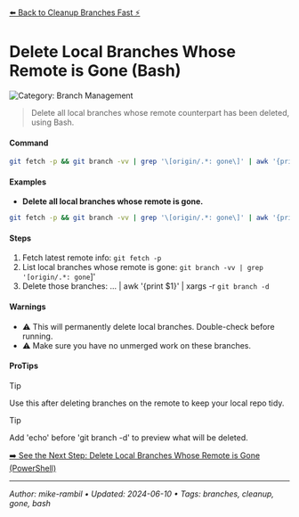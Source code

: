 [⬅️ Back to Cleanup Branches Fast ⚡](./cleanup-branches-fast.md)

# Delete Local Branches Whose Remote is Gone (Bash)


![Category: Branch Management](https://img.shields.io/badge/Category-Branch%20Management-blue)
> Delete all local branches whose remote counterpart has been deleted, using Bash.


#### Command
```sh
git fetch -p && git branch -vv | grep '\[origin/.*: gone\]' | awk '{print $1}' | xargs -r git branch -d
```

#### Examples
- **Delete all local branches whose remote is gone.**


```sh
git fetch -p && git branch -vv | grep '\[origin/.*: gone\]' | awk '{print $1}' | xargs -r git branch -d
```


#### Steps
1. Fetch latest remote info: `git fetch -p`
2. List local branches whose remote is gone: `git branch -vv | grep '[origin/.*: gone`]'
3. Delete those branches: ... | awk '{print $1}' | xargs -r `git branch -d`


#### Warnings
- ⚠️ This will permanently delete local branches. Double-check before running.
- ⚠️ Make sure you have no unmerged work on these branches.


#### ProTips
> [!TIP]
> Use this after deleting branches on the remote to keep your local repo tidy.

> [!TIP]
> Add 'echo' before 'git branch -d' to preview what will be deleted.



[➡️ See the Next Step: Delete Local Branches Whose Remote is Gone (PowerShell)](./delete-local-branches-whose-remote-is-gone-powershell.md)

---

_Author: mike-rambil • Updated: 2024-06-10 • Tags: branches, cleanup, gone, bash_
